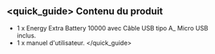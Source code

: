 ## <quick_guide> Contenu du produit

- 1 x Energy Extra Battery 10000 avec Câble USB tipo A_ Micro USB inclus.
- 1 x manuel d'utilisateur.
</quick_guide>